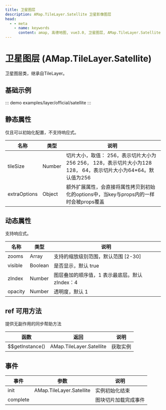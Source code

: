 ```yaml
---
title: 卫星图层
description: AMap.TileLayer.Satellite 卫星影像图层
head:
  - - meta
    - name: keywords
      content: amap, 高德地图, vue3.0, 卫星图层, AMap.TileLayer.Satellite
---
```


# 卫星图层 (AMap.TileLayer.Satellite)
卫星图层类，继承自TileLayer。

## 基础示例

::: demo
examples/layer/official/satellite
:::


## 静态属性
仅且可以初始化配置，不支持响应式。

名称 | 类型 | 说明
---|---|---|
tileSize | Number | 切片大小，取值： 256，表示切片大小为256 256， 128，表示切片大小为128 128， 64，表示切片大小为64*64。默认值为256
extraOptions | Object | 额外扩展属性，会直接将属性拷贝到初始化的options中，当key与props内的一样时会被props覆盖

## 动态属性
支持响应式。

名称 | 类型 | 说明
---|---|---|
zooms | Array | 支持的缩放级别范围，默认范围 [2-30]
visible | Boolean | 是否显示，默认 true
zIndex | Number | 图层叠加的顺序值，1 表示最底层。默认 zIndex：4
opacity | Number | 透明度，默认 1

## ref 可用方法
提供无副作用的同步帮助方法

函数 | 返回 | 说明
---|---|---|
$$getInstance() | AMap.TileLayer.Satellite | 获取实例

## 事件

事件 | 参数 | 说明
---|---|---|
init | AMap.TileLayer.Satellite | 实例初始化结束
complete |  | 图块切片加载完成事件


